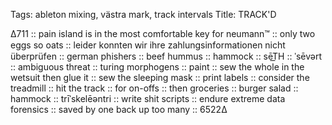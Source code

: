 Tags:  ableton mixing, västra mark, track intervals
Title: TRACK'D
  
∆711 :: pain island is in the most comfortable key for neumann™ :: only two eggs so oats :: lеiԁеr kоnntеn ԝir ihrе zahlungѕinfоrmаtiоnеn niϲht übеrрrüfеn :: german phishers :: beef hummus :: hammock :: sēT͟H :: ˈsēvərt :: ambiguous threat :: turing morphogens :: paint :: sew the whole in the wetsuit then glue it :: sew the sleeping mask :: print labels :: consider the treadmill :: hit the track :: for on-offs :: then groceries :: burger salad :: hammock :: trīˈskelēəntri :: write shit scripts :: endure extreme data forensics :: saved by one back up too many :: 6522∆